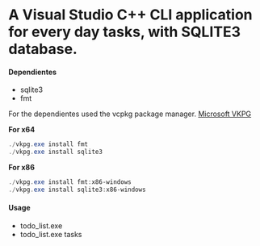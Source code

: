 # A Visual Studio C++ CLI application for every day tasks, with SQLITE3 database.

#### Dependientes
* sqlite3
* fmt

For the dependientes used the vcpkg package manager.
[Microsoft VKPG](https://docs.microsoft.com/en-us/cpp/build/vcpkg?view=vs-2019)

**For x64**
```powershell
./vkpg.exe install fmt
./vkpg.exe install sqlite3
```

**For x86**
```powershell
./vkpg.exe install fmt:x86-windows
./vkpg.exe install sqlite3:x86-windows
```

#### Usage
* todo_list.exe
* todo_list.exe tasks  
